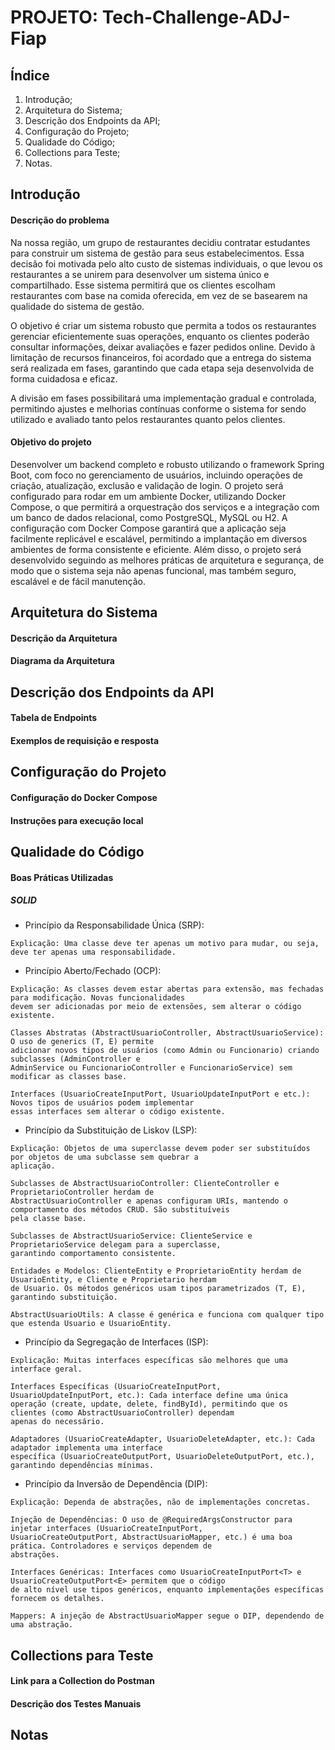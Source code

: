 # PROJETO: Tech-Challenge-ADJ-Fiap


## Índice
1. Introdução;
2. Arquitetura do Sistema;
3. Descrição dos Endpoints da API;
4. Configuração do Projeto;
5. Qualidade do Código;
6. Collections para Teste;
7. Notas.


## Introdução

#### Descrição do problema

Na nossa região, um grupo de restaurantes decidiu contratar estudantes
para construir um sistema de gestão para seus estabelecimentos. Essa decisão
foi motivada pelo alto custo de sistemas individuais, o que levou os restaurantes
a se unirem para desenvolver um sistema único e compartilhado. Esse sistema
permitirá que os clientes escolham restaurantes com base na comida oferecida,
em vez de se basearem na qualidade do sistema de gestão.

O objetivo é criar um sistema robusto que permita a todos os restaurantes
gerenciar eficientemente suas operações, enquanto os clientes poderão
consultar informações, deixar avaliações e fazer pedidos online. Devido à
limitação de recursos financeiros, foi acordado que a entrega do sistema será
realizada em fases, garantindo que cada etapa seja desenvolvida de forma
cuidadosa e eficaz.

A divisão em fases possibilitará uma implementação gradual e controlada,
permitindo ajustes e melhorias contínuas conforme o sistema for sendo utilizado
e avaliado tanto pelos restaurantes quanto pelos clientes.

#### Objetivo do projeto

Desenvolver um backend completo e robusto utilizando o framework
Spring Boot, com foco no gerenciamento de usuários, incluindo operações de
criação, atualização, exclusão e validação de login. O projeto será configurado
para rodar em um ambiente Docker, utilizando Docker Compose, o que permitirá
a orquestração dos serviços e a integração com um banco de dados relacional,
como PostgreSQL, MySQL ou H2. A configuração com Docker Compose
garantirá que a aplicação seja facilmente replicável e escalável, permitindo a
implantação em diversos ambientes de forma consistente e eficiente. Além disso,
o projeto será desenvolvido seguindo as melhores práticas de arquitetura e
segurança, de modo que o sistema seja não apenas funcional, mas também
seguro, escalável e de fácil manutenção.


## Arquitetura do Sistema

#### Descrição da Arquitetura 

#### Diagrama da Arquitetura


## Descrição dos Endpoints da API

#### Tabela de Endpoints

#### Exemplos de requisição e resposta


## Configuração do Projeto

#### Configuração do Docker Compose

#### Instruções para execução local


## Qualidade do Código

#### Boas Práticas Utilizadas

##### SOLID
- Princípio da Responsabilidade Única (SRP):
```
Explicação: Uma classe deve ter apenas um motivo para mudar, ou seja, deve ter apenas uma responsabilidade.

```
- Princípio Aberto/Fechado (OCP):
```
Explicação: As classes devem estar abertas para extensão, mas fechadas para modificação. Novas funcionalidades
devem ser adicionadas por meio de extensões, sem alterar o código existente.

Classes Abstratas (AbstractUsuarioController, AbstractUsuarioService): O uso de generics (T, E) permite
adicionar novos tipos de usuários (como Admin ou Funcionario) criando subclasses (AdminController e
AdminService ou FuncionarioController e FuncionarioService) sem modificar as classes base.

Interfaces (UsuarioCreateInputPort, UsuarioUpdateInputPort e etc.): Novos tipos de usuários podem implementar
essas interfaces sem alterar o código existente.

```
- Princípio da Substituição de Liskov (LSP):
```
Explicação: Objetos de uma superclasse devem poder ser substituídos por objetos de uma subclasse sem quebrar a
aplicação.

Subclasses de AbstractUsuarioController: ClienteController e ProprietarioController herdam de
AbstractUsuarioController e apenas configuram URIs, mantendo o comportamento dos métodos CRUD. São substituíveis
pela classe base.

Subclasses de AbstractUsuarioService: ClienteService e ProprietarioService delegam para a superclasse,
garantindo comportamento consistente.

Entidades e Modelos: ClienteEntity e ProprietarioEntity herdam de UsuarioEntity, e Cliente e Proprietario herdam
de Usuario. Os métodos genéricos usam tipos parametrizados (T, E), garantindo substituição.

AbstractUsuarioUtils: A classe é genérica e funciona com qualquer tipo que estenda Usuario e UsuarioEntity.

```
- Princípio da Segregação de Interfaces (ISP):
```
Explicação: Muitas interfaces específicas são melhores que uma interface geral.

Interfaces Específicas (UsuarioCreateInputPort, UsuarioUpdateInputPort, etc.): Cada interface define uma única
operação (create, update, delete, findById), permitindo que os clientes (como AbstractUsuarioController) dependam
apenas do necessário.

Adaptadores (UsuarioCreateAdapter, UsuarioDeleteAdapter, etc.): Cada adaptador implementa uma interface
específica (UsuarioCreateOutputPort, UsuarioDeleteOutputPort, etc.), garantindo dependências mínimas.

```
- Princípio da Inversão de Dependência (DIP):
```
Explicação: Dependa de abstrações, não de implementações concretas.

Injeção de Dependências: O uso de @RequiredArgsConstructor para injetar interfaces (UsuarioCreateInputPort,
UsuarioCreateOutputPort, AbstractUsuarioMapper, etc.) é uma boa prática. Controladores e serviços dependem de
abstrações.

Interfaces Genéricas: Interfaces como UsuarioCreateInputPort<T> e UsuarioCreateOutputPort<E> permitem que o código
de alto nível use tipos genéricos, enquanto implementações específicas fornecem os detalhes.

Mappers: A injeção de AbstractUsuarioMapper segue o DIP, dependendo de uma abstração.

```


## Collections para Teste

#### Link para a Collection do Postman

#### Descrição dos Testes Manuais


## Notas
